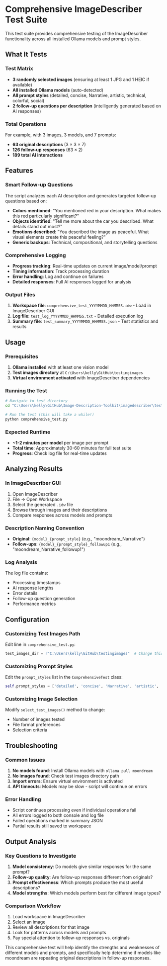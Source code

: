 # Comprehensive ImageDescriber Test Suite

This test suite provides comprehensive testing of the ImageDescriber functionality across all installed Ollama models and prompt styles.

## What It Tests

### Test Matrix
- **3 randomly selected images** (ensuring at least 1 JPG and 1 HEIC if available)
- **All installed Ollama models** (auto-detected)
- **All prompt styles** (detailed, concise, Narrative, artistic, technical, colorful, social)
- **2 follow-up questions per description** (intelligently generated based on AI responses)

### Total Operations
For example, with 3 images, 3 models, and 7 prompts:
- **63 original descriptions** (3 × 3 × 7)
- **126 follow-up responses** (63 × 2)
- **189 total AI interactions**

## Features

### Smart Follow-up Questions
The script analyzes each AI description and generates targeted follow-up questions based on:
- **Colors mentioned**: "You mentioned red in your description. What makes this red particularly significant?"
- **Objects identified**: "Tell me more about the car you described. What details stand out most?"
- **Emotions described**: "You described the image as peaceful. What visual elements create this peaceful feeling?"
- **Generic backups**: Technical, compositional, and storytelling questions

### Comprehensive Logging
- **Progress tracking**: Real-time updates on current image/model/prompt
- **Timing information**: Track processing duration
- **Error handling**: Log and continue on failures
- **Detailed responses**: Full AI responses logged for analysis

### Output Files
1. **Workspace file**: `comprehensive_test_YYYYMMDD_HHMMSS.idw` - Load in ImageDescriber GUI
2. **Log file**: `test_log_YYYYMMDD_HHMMSS.txt` - Detailed execution log
3. **Summary file**: `test_summary_YYYYMMDD_HHMMSS.json` - Test statistics and results

## Usage

### Prerequisites
1. **Ollama installed** with at least one vision model
2. **Test images directory** at `C:\Users\kelly\GitHub\testingimages`
3. **Virtual environment activated** with ImageDescriber dependencies

### Running the Test
```bash
# Navigate to test directory
cd "C:\Users\kelly\GitHub\Image-Description-Toolkit\imagedescriber\test_comprehensive"

# Run the test (this will take a while!)
python comprehensive_test.py
```

### Expected Runtime
- **~1-2 minutes per model** per image per prompt
- **Total time**: Approximately 30-60 minutes for full test suite
- **Progress**: Check log file for real-time updates

## Analyzing Results

### In ImageDescriber GUI
1. Open ImageDescriber
2. File → Open Workspace
3. Select the generated `.idw` file
4. Browse through images and their descriptions
5. Compare responses across models and prompts

### Description Naming Convention
- **Original**: `{model}_{prompt_style}` (e.g., "moondream_Narrative")
- **Follow-ups**: `{model}_{prompt_style}_followup1` (e.g., "moondream_Narrative_followup1")

### Log Analysis
The log file contains:
- Processing timestamps
- AI response lengths
- Error details
- Follow-up question generation
- Performance metrics

## Configuration

### Customizing Test Images Path
Edit line in `comprehensive_test.py`:
```python
test_images_dir = r"C:\Users\kelly\GitHub\testingimages"  # Change this path
```

### Customizing Prompt Styles
Edit the `prompt_styles` list in the `ComprehensiveTest` class:
```python
self.prompt_styles = ['detailed', 'concise', 'Narrative', 'artistic', 'technical', 'colorful', 'social']
```

### Customizing Image Selection
Modify `select_test_images()` method to change:
- Number of images tested
- File format preferences
- Selection criteria

## Troubleshooting

### Common Issues
1. **No models found**: Install Ollama models with `ollama pull moondream`
2. **No images found**: Check test images directory path
3. **Import errors**: Ensure virtual environment is activated
4. **API timeouts**: Models may be slow - script will continue on errors

### Error Handling
- Script continues processing even if individual operations fail
- All errors logged to both console and log file
- Failed operations marked in summary JSON
- Partial results still saved to workspace

## Output Analysis

### Key Questions to Investigate
1. **Model consistency**: Do models give similar responses for the same prompt?
2. **Follow-up quality**: Are follow-up responses different from originals?
3. **Prompt effectiveness**: Which prompts produce the most useful descriptions?
4. **Model strengths**: Which models perform best for different image types?

### Comparison Workflow
1. Load workspace in ImageDescriber
2. Select an image
3. Review all descriptions for that image
4. Look for patterns across models and prompts
5. Pay special attention to follow-up responses vs. originals

This comprehensive test will help identify the strengths and weaknesses of different models and prompts, and specifically help determine if models like moondream are repeating original descriptions in follow-up responses.
